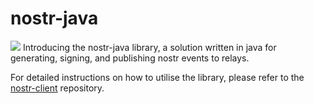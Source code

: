 # nostr-java
[![](https://jitpack.io/v/tcheeric/nostr-java.svg)](https://jitpack.io/#tcheeric/nostr-java)
Introducing the nostr-java library, a solution written in java for generating, signing, and publishing nostr events to relays.

For detailed instructions on how to utilise the library, please refer to the [nostr-client](https://github.com/tcheeric/nostr-client/) repository.